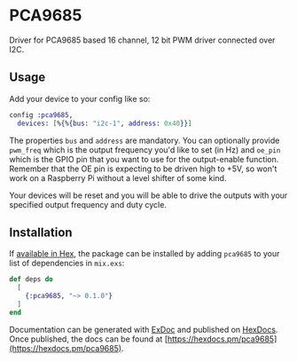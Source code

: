 # PCA9685

Driver for PCA9685 based 16 channel, 12 bit PWM driver connected over I2C.

## Usage

Add your device to your config like so:

```elixir
config :pca9685,
  devices: [%{%{bus: "i2c-1", address: 0x40}}]
```

The properties `bus` and `address` are mandatory.  You can optionally provide
`pwm_freq` which is the output frequency you'd like to set (in Hz) and
`oe_pin` which is the GPIO pin that you want to use for the output-enable
function.  Remember that the OE pin is expecting to be driven high to +5V, so
won't work on a Raspberry Pi without a level shifter of some kind.

Your devices will be reset and you will be able to drive the outputs with your
specified output frequency and duty cycle.

## Installation

If [available in Hex](https://hex.pm/docs/publish), the package can be installed
by adding `pca9685` to your list of dependencies in `mix.exs`:

```elixir
def deps do
  [
    {:pca9685, "~> 0.1.0"}
  ]
end
```

Documentation can be generated with [ExDoc](https://github.com/elixir-lang/ex_doc)
and published on [HexDocs](https://hexdocs.pm). Once published, the docs can
be found at [https://hexdocs.pm/pca9685](https://hexdocs.pm/pca9685).


